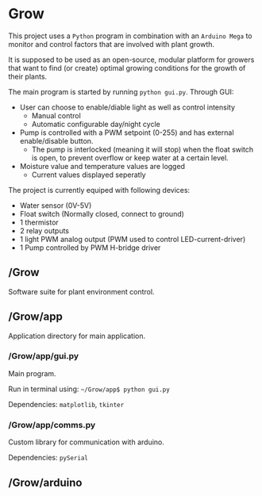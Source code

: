 # Grow
This project uses a `Python` program in combination with an `Arduino Mega` to monitor and control  factors that are involved with plant growth.

It is supposed to be used as an open-source, modular platform for growers that want to find (or create) optimal growing conditions for the growth of their plants.

The main program is started by running `python gui.py`. 
Through GUI:
  - User can choose to enable/diable light as well as control intensity 
      - Manual control
      - Automatic configurable day/night cycle
  - Pump is controlled with a PWM setpoint (0-255) and has external enable/disable button. 
      - The pump is interlocked (meaning it will stop) when the float switch is open, to prevent overflow or keep water at a certain level.
  - Moisture value and temperature values are logged
    - Current values displayed seperatly
    
The project is currently equiped with following devices:
  - Water sensor  (0V-5V)
  - Float switch  (Normally closed, connect to ground)
  - 1 thermistor
  - 2 relay outputs
  - 1 light PWM analog output (PWM used to control LED-current-driver)
  - 1 Pump controlled by PWM H-bridge driver
  

    
## /Grow
Software suite for plant environment control.

## /Grow/app
Application directory for main application. 

### /Grow/app/gui.py
Main program.

Run in terminal using: `~/Grow/app$ python gui.py`

Dependencies: `matplotlib`, `tkinter`

### /Grow/app/comms.py
Custom library for communication with arduino.

Dependencies: `pySerial`

## /Grow/arduino
